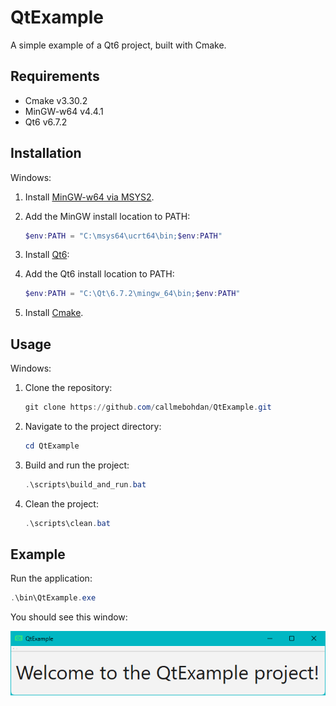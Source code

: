 # QtExample

A simple example of a Qt6 project, built with Cmake.

## Requirements

 - Cmake v3.30.2
 - MinGW-w64 v4.4.1
 - Qt6 v6.7.2

## Installation

Windows:

1. Install [MinGW-w64 via MSYS2](https://code.visualstudio.com/docs/cpp/config-mingw).

2. Add the MinGW install location to PATH:

    ```powershell
    $env:PATH = "C:\msys64\ucrt64\bin;$env:PATH"
    ```

3. Install [Qt6](https://doc.qt.io/qt-6/qt-online-installation.html):

4. Add the Qt6 install location to  PATH:

    ```powershell
    $env:PATH = "C:\Qt\6.7.2\mingw_64\bin;$env:PATH"
    ```

5. Install [Cmake](https://cmake.org/download).

## Usage

Windows:

1. Clone the repository:

    ```powershell
    git clone https://github.com/callmebohdan/QtExample.git
    ```

2. Navigate to the project directory:

    ```powershell
    cd QtExample
    ```

3. Build and run the project:

    ```powershell
    .\scripts\build_and_run.bat
    ```

4. Clean the project:

    ```powershell
    .\scripts\clean.bat
    ```

## Example

Run the application:

```powershell
.\bin\QtExample.exe
```

You should see this window:

![QtExample](assets/QtExample.png)
